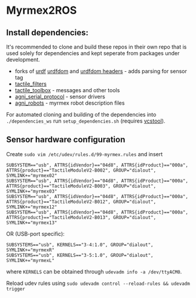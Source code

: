 # Myrmex2ROS 

## Install dependencies: 

It's recommended to clone and build these repos in their own repo that is used solely for dependencies and kept seperate from packages under development.

* forks of [urdf](https://github.com/ubi-agni/urdf) [urdfdom](https://github.com/ubi-agni/urdfdom) and [urdfdom headers](https://github.com/ubi-agni/urdfdom_headers) - adds parsing for sensor tag
* [tactile_filters](https://github.com/ubi-agni/tactile_filters)
* [tactile_toolbox](https://github.com/ubi-agni/tactile_toolbox) - messages and other tools 
* [agni_serial_protocol](https://github.com/ubi-agni/agni_serial_protocol) - sensor drivers
* [agni_robots](https://github.com/ubi-agni/agni_robots) - myrmex robot description files

For automated cloning and building of the dependencies into `./dependencies_ws` run `setup_dependencies.sh` (requires [vcstool](https://github.com/dirk-thomas/vcstool)).

## Sensor hardware configuration

Create `sudo vim /etc/udev/rules.d/99-myrmex.rules` and insert

```{bash}
SUBSYSTEM=="usb", ATTRS{idVendor}=="04d8", ATTRS{idProduct}=="000a", ATTRS{product}=="TactileModuleV2-B002", GROUP="dialout", SYMLINK+="myrmex02"
SUBSYSTEM=="usb", ATTRS{idVendor}=="04d8", ATTRS{idProduct}=="000a", ATTRS{product}=="TactileModuleV2-B003", GROUP="dialout", SYMLINK+="myrmex03"
SUBSYSTEM=="usb", ATTRS{idVendor}=="04d8", ATTRS{idProduct}=="000a", ATTRS{product}=="TactileModuleV2-B012", GROUP="dialout", SYMLINK+="myrmex12"
SUBSYSTEM=="usb", ATTRS{idVendor}=="04d8", ATTRS{idProduct}=="000a", ATTRS{product}=="TactileModuleV2-B013", GROUP="dialout", SYMLINK+="myrmex13"
```

OR (USB-port specific):

```{bash}
SUBSYSTEMS=="usb", KERNELS=="3-4:1.0", GROUP="dialout", SYMLINK+="myrmexR"
SUBSYSTEMS=="usb", KERNELS=="3-5:1.0", GROUP="dialout", SYMLINK+="myrmexL"
```

where `KERNELS` can be obtained through `udevadm info -a /dev/ttyACM0`.

Reload udev rules using `sudo udevadm control --reload-rules && udevadm trigger`
